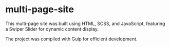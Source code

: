# multi-page-site

This multi-page site was built using HTML, SCSS, and JavaScript, featuring a Swiper Slider for dynamic content display. 

The project was compiled with Gulp for efficient development.
